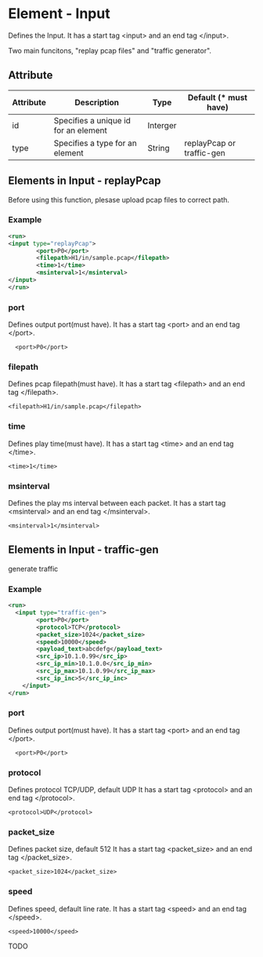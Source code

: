 # Element - Input
Defines the Input. 
It has a start tag &lt;input&gt; and an end tag &lt;/input&gt;.

Two main funcitons, "replay pcap files" and "traffic generator".

## Attribute
| Attribute | Description | Type | Default (* must have) |
|---|---|---|---|
| id | Specifies a unique id for an element | Interger |  |
| type | Specifies a type for an element | String | replayPcap or traffic-gen |

## Elements in Input - replayPcap
Before using this function, plesase upload pcap files to correct path.

### Example
```xml
<run>
<input type="replayPcap">
        <port>P0</port>
        <filepath>H1/in/sample.pcap</filepath>
        <time>1</time>
        <msinterval>1</msinterval>   
</input>
</run>
```

### port
Defines output port(must have). 
It has a start tag &lt;port&gt; and an end tag &lt;/port&gt;.
```
  <port>P0</port>
```
### filepath
Defines pcap filepath(must have). 
It has a start tag &lt;filepath&gt; and an end tag &lt;/filepath&gt;.
```
<filepath>H1/in/sample.pcap</filepath>
```
### time
Defines play time(must have). 
It has a start tag &lt;time&gt; and an end tag &lt;/time&gt;.
```
<time>1</time>
```

### msinterval
Defines the play ms interval between each packet. 
It has a start tag &lt;msinterval&gt; and an end tag &lt;/msinterval&gt;.
```
<msinterval>1</msinterval>
```

## Elements in Input - traffic-gen
generate traffic

### Example
```xml
<run>
  <input type="traffic-gen">
        <port>P0</port>
        <protocol>TCP</protocol>
        <packet_size>1024</packet_size>
        <speed>10000</speed>
        <payload_text>abcdefg</payload_text>
        <src_ip>10.1.0.99</src_ip>
        <src_ip_min>10.1.0.0</src_ip_min>
        <src_ip_max>10.1.0.99</src_ip_max>
        <src_ip_inc>5</src_ip_inc>
    </input>
</run>
```

### port
Defines output port(must have). 
It has a start tag &lt;port&gt; and an end tag &lt;/port&gt;.
```
  <port>P0</port>
```
### protocol
Defines protocol TCP/UDP, default UDP
It has a start tag &lt;protocol&gt; and an end tag &lt;/protocol&gt;.
```
<protocol>UDP</protocol>
```
### packet_size
Defines packet size, default 512 
It has a start tag &lt;packet_size&gt; and an end tag &lt;/packet_size&gt;.
```
<packet_size>1024</packet_size>
```

### speed
Defines speed, default line rate. 
It has a start tag &lt;speed&gt; and an end tag &lt;/speed&gt;.
```
<speed>10000</speed>
```

TODO

